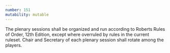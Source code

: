 ```yaml
---
number: 151
mutability: mutable
---
```


The plenary sessions shall be organized and run according to Roberts Rules of Order, 12th Edition, except where overruled by rules in the current ruleset. Chair and Secretary of each plenary session shall rotate among the players.

